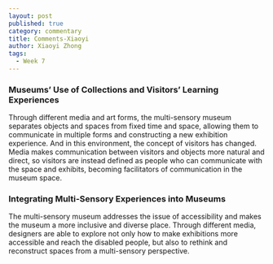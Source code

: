 ```yaml
---
layout: post
published: true
category: commentary
title: Comments-Xiaoyi
author: Xiaoyi Zhong
tags:
  - Week 7
---
```

### Museums’ Use of Collections and Visitors’ Learning Experiences

Through different media and art forms, the multi-sensory museum separates objects and spaces from fixed time and space, allowing them to communicate in multiple forms and constructing a new exhibition experience. And in this environment, the concept of visitors has changed. Media makes communication between visitors and objects more natural and direct, so visitors are instead defined as people who can communicate with the space and exhibits, becoming facilitators of communication in the museum space.

### Integrating Multi-Sensory Experiences into Museums

The multi-sensory museum addresses the issue of accessibility and makes the museum a more inclusive and diverse place. Through different media, designers are able to explore not only how to make exhibitions more accessible and reach the disabled people, but also to rethink and reconstruct spaces from a multi-sensory perspective.


